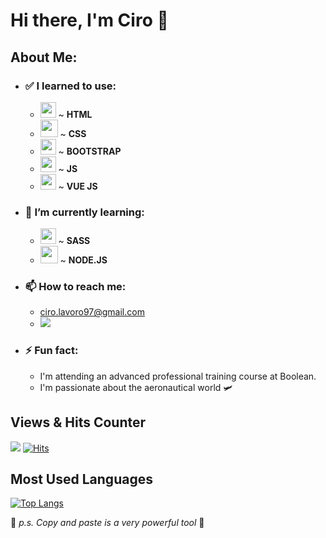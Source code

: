 # Hi there, I'm Ciro 👋
## About Me:
- ### ✅ I learned to use:
  - <img src="https://user-images.githubusercontent.com/96072268/161374093-b80b0bc7-2be5-44bd-bf1e-ab3deb4e29cb.png" width="25" height="25"/> ~ **HTML**
  - <img src="https://user-images.githubusercontent.com/96072268/161374463-5c349721-a57a-418c-833f-b024997263e5.png" width="28" height="28"/> ~ **CSS**
  - <img src="https://user-images.githubusercontent.com/96072268/161374521-07e04ac1-34e7-4f7b-b7d9-9cb72ec5b209.png" width="25" height="25"/> ~ **BOOTSTRAP**
  - <img src="https://user-images.githubusercontent.com/96072268/161374545-ce377581-c7b3-4c4a-aab4-30883b941140.png" width="25" height="25"/> ~ **JS**
  - <img src="https://user-images.githubusercontent.com/96072268/161374582-fd35a2c4-069a-4c52-966d-6dd1b87d1c98.png" width="25" height="25"/> ~ **VUE JS**
- ### 📒 I’m currently learning:
  - <img src="https://user-images.githubusercontent.com/96072268/161374386-26ae9a12-7ae9-47e9-b19f-baa5986b079c.png" width="25" height="25"/> ~ **SASS**
  - <img src="https://user-images.githubusercontent.com/96072268/161442896-2070e614-5078-481f-ab77-4c805de7a47b.png" width="28" height="28"/> ~ **NODE.JS**
- ### 📫 How to reach me: 
  - ciro.lavoro97@gmail.com
  - <a href="https://wa.me/393461596267"><img src="https://img.shields.io/badge/WhatsApp-25D366?style=for-the-badge&logo=whatsapp&logoColor=white"></a>
- ### ⚡ Fun fact: 
  - I'm attending an advanced professional training course at Boolean.
  - I'm passionate about the aeronautical world 🛩️
## Views & Hits Counter
![](https://komarev.com/ghpvc/?username=Ciro97cu&color=blueviolet)
[![Hits](https://hits.seeyoufarm.com/api/count/incr/badge.svg?url=https%3A%2F%2Fgithub.com%2FCiro97cu%2Fhit-counter&count_bg=%238C37DB&title_bg=%23555555&icon=node-dot-js.svg&icon_color=%23FFFFFF&title=hits&edge_flat=false)](https://hits.seeyoufarm.com)
## Most Used Languages
[![Top Langs](https://github-readme-stats.vercel.app/api/top-langs/?username=Ciro97cu&layout=compact)](https://github.com/Ciro97cu/github-readme-stats)

🦆 *p.s. Copy and paste is a very powerful tool* 💜
